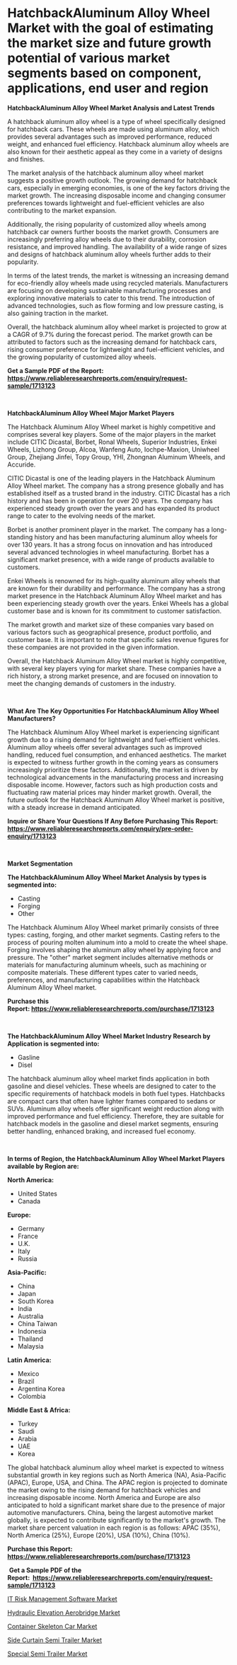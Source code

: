 <p><h1>HatchbackAluminum Alloy Wheel Market with the goal of estimating the market size and future growth potential of various market segments based on component, applications, end user and region</h1></p><p><strong>HatchbackAluminum Alloy Wheel Market Analysis and Latest Trends</strong></p>
<p><p>A hatchback aluminum alloy wheel is a type of wheel specifically designed for hatchback cars. These wheels are made using aluminum alloy, which provides several advantages such as improved performance, reduced weight, and enhanced fuel efficiency. Hatchback aluminum alloy wheels are also known for their aesthetic appeal as they come in a variety of designs and finishes.</p><p>The market analysis of the hatchback aluminum alloy wheel market suggests a positive growth outlook. The growing demand for hatchback cars, especially in emerging economies, is one of the key factors driving the market growth. The increasing disposable income and changing consumer preferences towards lightweight and fuel-efficient vehicles are also contributing to the market expansion.</p><p>Additionally, the rising popularity of customized alloy wheels among hatchback car owners further boosts the market growth. Consumers are increasingly preferring alloy wheels due to their durability, corrosion resistance, and improved handling. The availability of a wide range of sizes and designs of hatchback aluminum alloy wheels further adds to their popularity.</p><p>In terms of the latest trends, the market is witnessing an increasing demand for eco-friendly alloy wheels made using recycled materials. Manufacturers are focusing on developing sustainable manufacturing processes and exploring innovative materials to cater to this trend. The introduction of advanced technologies, such as flow forming and low pressure casting, is also gaining traction in the market.</p><p>Overall, the hatchback aluminum alloy wheel market is projected to grow at a CAGR of 9.7% during the forecast period. The market growth can be attributed to factors such as the increasing demand for hatchback cars, rising consumer preference for lightweight and fuel-efficient vehicles, and the growing popularity of customized alloy wheels.</p></p>
<p><strong>Get a Sample PDF of the Report:&nbsp; <a href="https://www.reliableresearchreports.com/enquiry/request-sample/1713123">https://www.reliableresearchreports.com/enquiry/request-sample/1713123</a></strong></p>
<p>&nbsp;</p>
<p><strong>HatchbackAluminum Alloy Wheel Major Market Players</strong></p>
<p><p>The Hatchback Aluminum Alloy Wheel market is highly competitive and comprises several key players. Some of the major players in the market include CITIC Dicastal, Borbet, Ronal Wheels, Superior Industries, Enkei Wheels, Lizhong Group, Alcoa, Wanfeng Auto, Iochpe-Maxion, Uniwheel Group, Zhejiang Jinfei, Topy Group, YHI, Zhongnan Aluminum Wheels, and Accuride.</p><p>CITIC Dicastal is one of the leading players in the Hatchback Aluminum Alloy Wheel market. The company has a strong presence globally and has established itself as a trusted brand in the industry. CITIC Dicastal has a rich history and has been in operation for over 20 years. The company has experienced steady growth over the years and has expanded its product range to cater to the evolving needs of the market.</p><p>Borbet is another prominent player in the market. The company has a long-standing history and has been manufacturing aluminum alloy wheels for over 130 years. It has a strong focus on innovation and has introduced several advanced technologies in wheel manufacturing. Borbet has a significant market presence, with a wide range of products available to customers.</p><p>Enkei Wheels is renowned for its high-quality aluminum alloy wheels that are known for their durability and performance. The company has a strong market presence in the Hatchback Aluminum Alloy Wheel market and has been experiencing steady growth over the years. Enkei Wheels has a global customer base and is known for its commitment to customer satisfaction.</p><p>The market growth and market size of these companies vary based on various factors such as geographical presence, product portfolio, and customer base. It is important to note that specific sales revenue figures for these companies are not provided in the given information.</p><p>Overall, the Hatchback Aluminum Alloy Wheel market is highly competitive, with several key players vying for market share. These companies have a rich history, a strong market presence, and are focused on innovation to meet the changing demands of customers in the industry.</p></p>
<p>&nbsp;</p>
<p><strong>What Are The Key Opportunities For HatchbackAluminum Alloy Wheel Manufacturers?</strong></p>
<p><p>The Hatchback Aluminum Alloy Wheel market is experiencing significant growth due to a rising demand for lightweight and fuel-efficient vehicles. Aluminum alloy wheels offer several advantages such as improved handling, reduced fuel consumption, and enhanced aesthetics. The market is expected to witness further growth in the coming years as consumers increasingly prioritize these factors. Additionally, the market is driven by technological advancements in the manufacturing process and increasing disposable income. However, factors such as high production costs and fluctuating raw material prices may hinder market growth. Overall, the future outlook for the Hatchback Aluminum Alloy Wheel market is positive, with a steady increase in demand anticipated.</p></p>
<p><strong>Inquire or Share Your Questions If Any Before Purchasing This Report: <a href="https://www.reliableresearchreports.com/enquiry/pre-order-enquiry/1713123">https://www.reliableresearchreports.com/enquiry/pre-order-enquiry/1713123</a></strong></p>
<p>&nbsp;</p>
<p><strong>Market Segmentation</strong></p>
<p><strong>The HatchbackAluminum Alloy Wheel Market Analysis by types is segmented into:</strong></p>
<p><ul><li>Casting</li><li>Forging</li><li>Other</li></ul></p>
<p><p>The Hatchback Aluminum Alloy Wheel market primarily consists of three types: casting, forging, and other market segments. Casting refers to the process of pouring molten aluminum into a mold to create the wheel shape. Forging involves shaping the aluminum alloy wheel by applying force and pressure. The "other" market segment includes alternative methods or materials for manufacturing aluminum wheels, such as machining or composite materials. These different types cater to varied needs, preferences, and manufacturing capabilities within the Hatchback Aluminum Alloy Wheel market.</p></p>
<p><strong>Purchase this Report:&nbsp;<a href="https://www.reliableresearchreports.com/purchase/1713123">https://www.reliableresearchreports.com/purchase/1713123</a></strong></p>
<p>&nbsp;</p>
<p><strong>The HatchbackAluminum Alloy Wheel Market Industry Research by Application is segmented into:</strong></p>
<p><ul><li>Gasline</li><li>Disel</li></ul></p>
<p><p>The hatchback aluminum alloy wheel market finds application in both gasoline and diesel vehicles. These wheels are designed to cater to the specific requirements of hatchback models in both fuel types. Hatchbacks are compact cars that often have lighter frames compared to sedans or SUVs. Aluminum alloy wheels offer significant weight reduction along with improved performance and fuel efficiency. Therefore, they are suitable for hatchback models in the gasoline and diesel market segments, ensuring better handling, enhanced braking, and increased fuel economy.</p></p>
<p>&nbsp;</p>
<p><strong>In terms of Region, the HatchbackAluminum Alloy Wheel Market Players available by Region are:</strong></p>
<p>
    <p> <strong> North America: </strong>
        <ul>
            <li>United States</li>
            <li>Canada</li>
        </ul>
        </p> 
    <p> <strong> Europe: </strong>
        <ul>
            <li>Germany</li>
            <li>France</li>
            <li>U.K.</li>
            <li>Italy</li>
            <li>Russia</li>
        </ul>
        </p> 
    <p> <strong> Asia-Pacific: </strong>
        <ul>
            <li>China</li>
            <li>Japan</li>
            <li>South Korea</li>
            <li>India</li>
            <li>Australia</li>
            <li>China Taiwan</li>
            <li>Indonesia</li>
            <li>Thailand</li>
            <li>Malaysia</li>
        </ul>
        </p> 
    <p> <strong> Latin America: </strong>
        <ul>
            <li>Mexico</li>
            <li>Brazil</li>
            <li>Argentina Korea</li>
            <li>Colombia</li>
        </ul>
        </p> 
    <p> <strong> Middle East & Africa: </strong>
        <ul>
            <li>Turkey</li>
            <li>Saudi</li>
            <li>Arabia</li>
            <li>UAE</li>
            <li>Korea</li>
        </ul>
    </p>
    </p>
<p><p>The global hatchback aluminum alloy wheel market is expected to witness substantial growth in key regions such as North America (NA), Asia-Pacific (APAC), Europe, USA, and China. The APAC region is projected to dominate the market owing to the rising demand for hatchback vehicles and increasing disposable income. North America and Europe are also anticipated to hold a significant market share due to the presence of major automotive manufacturers. China, being the largest automotive market globally, is expected to contribute significantly to the market's growth. The market share percent valuation in each region is as follows: APAC (35%), North America (25%), Europe (20%), USA (10%), China (10%).</p></p>
<p><strong>Purchase this Report: <a href="https://www.reliableresearchreports.com/purchase/1713123">https://www.reliableresearchreports.com/purchase/1713123</a></strong></p>
<p>&nbsp;<strong>Get a Sample PDF of the Report:&nbsp;&nbsp;<a href="https://www.reliableresearchreports.com/enquiry/request-sample/1713123">https://www.reliableresearchreports.com/enquiry/request-sample/1713123</a></strong></p>
<p><strong></strong></p>
<p><p><a href="https://medium.com/@sachintenrp23/it-risk-management-software-market-size-and-market-trends-complete-industry-overview-2023-to-2030-4fd687c2324c">IT Risk Management Software Market</a></p><p><a href="https://medium.com/@yuvrajsinghrp23/hydraulic-elevation-aerobridge-market-size-cagr-trends-2024-2030-f018b7d6985e">Hydraulic Elevation Aerobridge Market</a></p><p><a href="https://medium.com/@sureshrainarp23/container-skeleton-car-market-research-report-its-history-and-forecast-2023-to-2030-25192f2c3a3b">Container Skeleton Car Market</a></p><p><a href="https://medium.com/@robinsinghrp23/side-curtain-semi-trailer-market-competitive-analysis-market-trends-and-forecast-to-2030-8d67eca1a0db">Side Curtain Semi Trailer Market</a></p><p><a href="https://medium.com/@abhishekreliable23/special-semi-trailer-market-furnishes-information-on-market-share-market-trends-and-market-growth-2b10d64dc7a7">Special Semi Trailer Market</a></p></p>